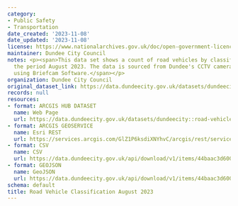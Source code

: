 ```yaml
---
category:
- Public Safety
- Transportation
date_created: '2023-11-08'
date_updated: '2023-11-08'
license: https://www.nationalarchives.gov.uk/doc/open-government-licence/version/3/
maintainer: Dundee City Council
notes: <p><span>This data set shows a count of road vehicles by classification for
  the period August 2023. The data is sourced from Dundee's CCTV cameras analysed
  using Briefcam Software.</span></p>
organization: Dundee City Council
original_dataset_link: https://data.dundeecity.gov.uk/datasets/dundeecity::road-vehicle-classification-august-2023
records: null
resources:
- format: ARCGIS HUB DATASET
  name: Web Page
  url: https://data.dundeecity.gov.uk/datasets/dundeecity::road-vehicle-classification-august-2023
- format: ARCGIS GEOSERVICE
  name: Esri REST
  url: https://services.arcgis.com/GlZ1P6ksdiXNYhvC/arcgis/rest/services/Road_Vehicle_Classification_August_2023/FeatureServer/0
- format: CSV
  name: CSV
  url: https://data.dundeecity.gov.uk/api/download/v1/items/44baac3d60084a66bbc573cc5acfcd9d/csv?layers=0
- format: GEOJSON
  name: GeoJSON
  url: https://data.dundeecity.gov.uk/api/download/v1/items/44baac3d60084a66bbc573cc5acfcd9d/geojson?layers=0
schema: default
title: Road Vehicle Classification August 2023
---
```


